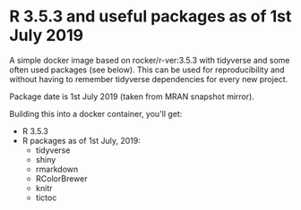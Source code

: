 R 3.5.3 and useful packages as of 1st July 2019
===============================================

A simple docker image based on rocker/r-ver:3.5.3 with tidyverse and some often used packages (see below). This can be used for reproducibility and without having to remember tidyverse dependencies for every new project.

Package date is 1st July 2019 (taken from MRAN snapshot mirror).

Building this into a docker container, you'll get:

- R 3.5.3
- R packages as of 1st July, 2019:
    - tidyverse
	- shiny
	- rmarkdown
	- RColorBrewer
	- knitr
	- tictoc